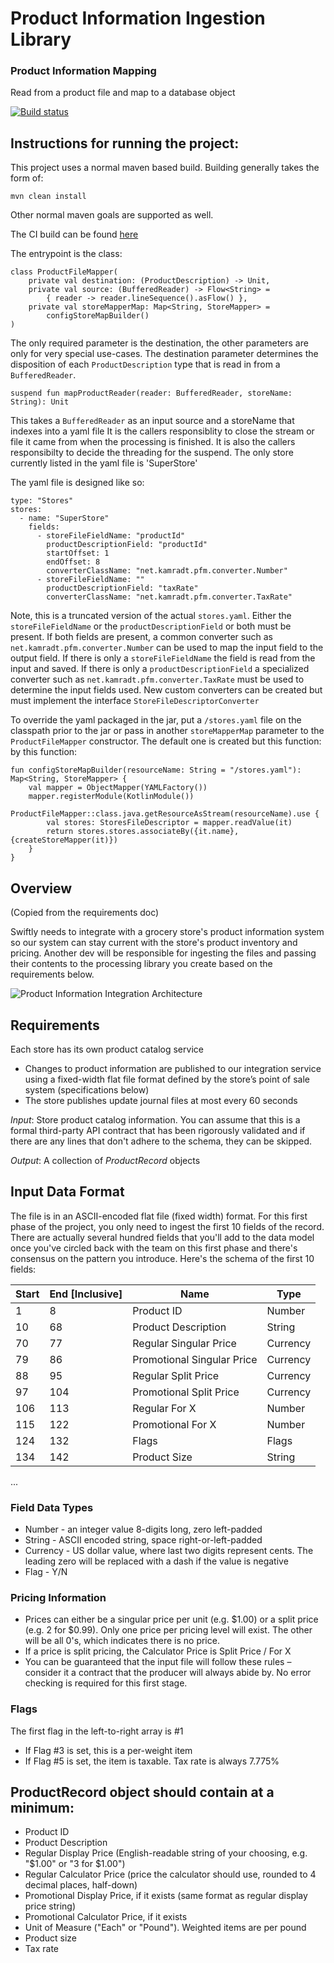 # Product Information Ingestion Library

### Product Information Mapping 

Read from a product file and map to a database object

[![Build status](https://ci.appveyor.com/api/projects/status/h90yk2j6jms9drn7?svg=true)](https://ci.appveyor.com/project/rkamradt/productfilemapper)

## Instructions for running the project:

This project uses a normal maven based build. Building generally takes the form of:

```
mvn clean install
```

Other normal maven goals are supported as well.

The CI build can be found [here](https://ci.appveyor.com/project/rkamradt/productfilemapper)

The entrypoint is the class:

```
class ProductFileMapper(
    private val destination: (ProductDescription) -> Unit,
    private val source: (BufferedReader) -> Flow<String> =
        { reader -> reader.lineSequence().asFlow() },
    private val storeMapperMap: Map<String, StoreMapper> =
        configStoreMapBuilder()
)
```

The only required parameter is the destination, the other parameters are only for very
special use-cases. The destination parameter determines the disposition of each `ProductDescription`
type that is read in from a `BufferedReader`. 

```
suspend fun mapProductReader(reader: BufferedReader, storeName: String): Unit
```

This takes a `BufferedReader` as an input source and a storeName that indexes into a yaml file
It is the callers responsiblity to close the stream or file it came from when the processing is 
finished. It is also the callers responsibilty to decide the threading for the suspend. The only
store currently listed in the yaml file is 'SuperStore'

The yaml file is designed like so:

```
type: "Stores"
stores:
  - name: "SuperStore"
    fields:
      - storeFileFieldName: "productId"
        productDescriptionField: "productId"
        startOffset: 1
        endOffset: 8
        converterClassName: "net.kamradt.pfm.converter.Number"
      - storeFileFieldName: ""
        productDescriptionField: "taxRate"
        converterClassName: "net.kamradt.pfm.converter.TaxRate"
```

Note, this is a truncated version of the actual `stores.yaml`. Either the `storeFileFieldName` or the `productDescriptionField` or both must be present. If both
fields are present, a common converter such as `net.kamradt.pfm.converter.Number` can be used
to map the input field to the output field. If there is only a `storeFileFieldName` the field is
read from the input and saved. If there is only a `productDescriptionField` a specialized 
converter such as `net.kamradt.pfm.converter.TaxRate` must be used to determine the input fields 
used. New custom converters can be created but must implement the interface `StoreFileDescriptorConverter`

To override the yaml packaged in the jar, put a `/stores.yaml` file on the classpath prior to the jar or
pass in another `storeMapperMap` parameter to the `ProductFileMapper` constructor. The default one is 
created but this function:
                                                                                                      by this function:

```
fun configStoreMapBuilder(resourceName: String = "/stores.yaml"): Map<String, StoreMapper> {
    val mapper = ObjectMapper(YAMLFactory())
    mapper.registerModule(KotlinModule())
    ProductFileMapper::class.java.getResourceAsStream(resourceName).use {
        val stores: StoresFileDescriptor = mapper.readValue(it)
        return stores.stores.associateBy({it.name}, {createStoreMapper(it)})
    }
}
```

## Overview

(Copied from the requirements doc)

Swiftly needs to integrate with a grocery store's product information system so our system can stay current with the store's product inventory and pricing.  Another dev will be responsible for ingesting the files and passing their contents to the processing library you create based on the requirements below.

![Product Information Integration Architecture](https://github.com/prestoqinc/code-exercise-services/raw/master/Swiftly_Services_Coding_Exercise_Architecture.png "Product Information Integration Architecture")

## Requirements
Each store has its own product catalog service
* Changes to product information are published to our integration service using a fixed-width flat file format defined by the store’s point of sale system (specifications below)
* The store publishes update journal files at most every 60 seconds

*Input*: Store product catalog information. You can assume that this is a formal third-party API contract that has been rigorously validated and if there are any lines that don't adhere to the schema, they can be skipped.

*Output*: A collection of _ProductRecord_ objects

## Input Data Format
The file is in an ASCII-encoded flat file (fixed width) format. For this first phase of the project, you only need to ingest the first 10 fields of the record. There are actually several hundred fields that you'll add to the data model once you've circled back with the team on this first phase and there's consensus on the pattern you introduce. Here's the schema of the first 10 fields:

| Start | End [Inclusive] | Name                       | Type     |
|-------|-----------------|----------------------------|----------|
| 1     | 8               | Product ID                 | Number   |
| 10    | 68              | Product Description        | String   |
| 70    | 77              | Regular Singular Price     | Currency |
| 79    | 86              | Promotional Singular Price | Currency |
| 88    | 95              | Regular Split Price        | Currency |
| 97    | 104             | Promotional Split Price    | Currency |
| 106   | 113             | Regular For X              | Number   |
| 115   | 122             | Promotional For X          | Number   |
| 124   | 132             | Flags                      | Flags    |
| 134   | 142             | Product Size               | String   |
...

### Field Data Types
* Number - an integer value 8-digits long, zero left-padded
* String - ASCII encoded string, space right-or-left-padded
* Currency - US dollar value, where last two digits represent cents.  The leading zero will be replaced with a dash if the value is negative
* Flag - Y/N

### Pricing Information
* Prices can either be a singular price per unit (e.g. $1.00) or a split price (e.g. 2 for $0.99).  Only one price per pricing level will exist.  The other will be all 0's, which indicates there is no price.
* If a price is split pricing, the Calculator Price is Split Price / For X
* You can be guaranteed that the input file will follow these rules – consider it a contract that the producer will always abide by.  No error checking is required for this first stage.

### Flags
The first flag in the left-to-right array is #1
* If Flag #3 is set, this is a per-weight item
* If Flag #5 is set, the item is taxable.  Tax rate is always 7.775%

## ProductRecord object should contain at a minimum:
* Product ID
* Product Description
* Regular Display Price (English-readable string of your choosing, e.g. "$1.00" or "3 for $1.00")
* Regular Calculator Price (price the calculator should use, rounded to 4 decimal places, half-down)
* Promotional Display Price, if it exists (same format as regular display price string)
* Promotional Calculator Price, if it exists
* Unit of Measure ("Each" or "Pound").  Weighted items are per pound
* Product size
* Tax rate
